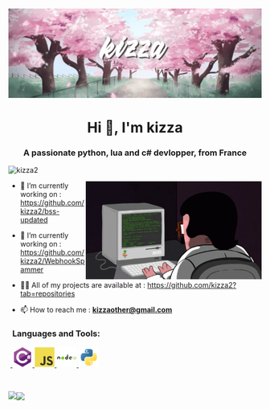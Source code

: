 &#160;&#160;&#160;&#160;&#160;&#160;&#160;&#160;&#160;&#160;&#160;&#160;&#160;&#160;&#160;&#160;&#160;&#160;&#160;&#160;&#160;&#160;![logo](https://raw.githubusercontent.com/kizza2/kizza2/main/standard.gif)
<!-- lmao what a shit ??-->
<h1 align="center">Hi 👋, I'm kizza</h1>
<h3 align="center">A passionate python, lua and c# devlopper, from France</h3>

<p align="left"> <img src="https://komarev.com/ghpvc/?username=kizza2&label=Profile%20views&color=0e75b6&style=flat" alt="kizza2" /> </p>

<img align="right" alt="coding" width="350" src="https://raw.githubusercontent.com/kizza2/kizza2/main/hi.gif">

- 🔭 I’m currently working on : https://github.com/kizza2/bss-updated

- 🔭 I’m currently working on : https://github.com/kizza2/WebhookSpammer

- 👨‍💻 All of my projects are available at : https://github.com/kizza2?tab=repositories

- 📫 How to reach me : **kizzaother@gmail.com**


<h3 align="left">&#160;&#160;Languages and Tools:</h3>
<p align="left"> &#160;<a href="https://www.w3schools.com/cs/" target="_blank" rel="noreferrer"> <img src="https://raw.githubusercontent.com/devicons/devicon/master/icons/csharp/csharp-original.svg" alt="csharp" width="40" height="40"/> </a> <a href="https://developer.mozilla.org/en-US/docs/Web/JavaScript" target="_blank" rel="noreferrer"> <img src="https://raw.githubusercontent.com/devicons/devicon/master/icons/javascript/javascript-original.svg" alt="javascript" width="40" height="40"/> </a> <a href="https://nodejs.org" target="_blank" rel="noreferrer"> <img src="https://raw.githubusercontent.com/devicons/devicon/master/icons/nodejs/nodejs-original-wordmark.svg" alt="nodejs" width="40" height="40"/> </a> <a href="https://www.python.org" target="_blank" rel="noreferrer"> <img src="https://raw.githubusercontent.com/devicons/devicon/master/icons/python/python-original.svg" alt="python" width="40" height="40"/> </a> </p>
<br>


<p>
<img align="left" src="https://github-readme-stats.vercel.app/api?username=kizza2&show_icons=true&theme=radical">
<img align="center" src="https://github-readme-stats.vercel.app/api/top-langs/?username=kizza2&layout=compact">
</p>


